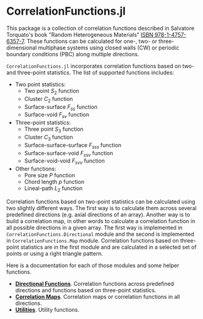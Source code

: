 # CorrelationFunctions.jl

This package is a collection of correlation functions described in Salvatore
Torquato's book "Random Heterogeneous Materials" [ISBN
978-1-4757-6357-7](https://www.springer.com/us/book/9780387951676). These
functions can be calculated for one-, two- or three-dimensional multiphase
systems using closed walls (CW) or periodic boundary conditions (PBC) along
multiple directions.

`CorrelationFunctions.jl` incorporates correlation functions based on two- and
three-point statistics. The list of supported functions includes:
* Two point statistics:
  * Two point $S_2$ function
  * Cluster $C_2$ function
  * Surface-surface $F_{ss}$ function
  * Surface-void $F_{sv}$ function
* Three-point statistics:
  * Three point $S_3$ function
  * Cluster $C_3$ function
  * Surface-surface-surface $F_{sss}$ function
  * Surface-surface-void $F_{ssv}$ function
  * Surface-void-void $F_{svv}$ function
* Other functions:
  * Pore size $P$ function
  * Chord length $p$ function
  * Lineal-path $L_2$ function

Correlation functions based on two-point statistics can be calculated using two
slightly different ways. The first way is to calculate them across several
predefined directions (e.g. axial directions of an array). Another way is to
build a correlation map, in other words to calculate a correlation function in
all possible directions in a given array. The first way is implemented in
`CorrelationFunctions.Directional` module and the second is implemented in
`CorrelationFunctions.Map` module. Correlation functions based on three-point
statistics are in the first module and are calculated in a selected set of
points or using a right triangle pattern.

Here is a documentation for each of those modules and some helper functions.

* **[Directional Functions](@ref)**. Correlation functions across predefined
  directions and functions based on three-point statistics.
* **[Correlation Maps](@ref)**. Correlation maps or correlation functions in all
  directions.
* **[Utilities](@ref)**. Utility functions.
